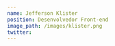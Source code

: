 ```yaml
---
name: Jefferson Klister
position: Desenvolvedor Front-end
image_path: /images/klister.png
twitter:
---
```

